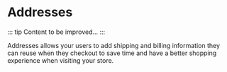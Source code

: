 # Addresses

::: tip
Content to be improved...
:::

Addresses allows your users to add shipping and billing information they can reuse when they checkout to save time and have a better shopping experience when visiting your store.
